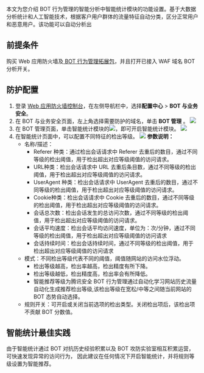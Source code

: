 本文为您介绍 BOT 行为管理的智能分析中智能统计模块的功能设置。基于大数据分析统计和人工智能技术，根据客户用户群体的流量特征自动分类，区分正常用户和恶意用户。该功能可以自动分析出

## 前提条件

购买  Web 应用防火墙及[ BOT 行为管理拓展包](https://cloud.tencent.com/document/product/627/11730#bot-.E8.A1.8C.E4.B8.BA.E7.AE.A1.E7.90.86.E4.BB.B7.E6.A0.BC.E8.AF.B4.E6.98.8E)，并且打开已接入 WAF 域名 BOT 分析开关。

## 防护配置
1. 登录 [Web 应用防火墙控制台](https://console.cloud.tencent.com/guanjia/tea-botconfig)，在左侧导航栏中，选择**配置中心** > **BOT 与业务安全**。
2. 在 BOT 与业务安全页面，左上角选择需要防护的域名，单击 **BOT 管理** 。
![](https://qcloudimg.tencent-cloud.cn/raw/6ebbdba50530929ed734fc9743584008.png)
3. 在 BOT 管理页面，单击智能统计模块的![](https://qcloudimg.tencent-cloud.cn/raw/f05a86c4176526c2846a61f2a2207a37.png)，即可开启智能统计模块。
![](https://qcloudimg.tencent-cloud.cn/raw/c371efa02e59ba380c1e715b60d592b0.png)
4. 在智能统计页面中，可以配置不同特征的检出等级。
![](https://qcloudimg.tencent-cloud.cn/raw/d530573ea8a78751cf0a57a5c96cd8ae.png)
    **参数说明：**
   - 名称/描述：
      - Referer 种类：通过检出会话请求中 Referer 去重后的数目，通过不同等级的检出阈值，用于检出超出对应等级阈值的访问请求。
      - URL种类：检出会话请求中 URL 去重后条目数，通过不同等级的检出阈值，用于检出超出对应等级阈值的访问请求。
      - UserAgent 种类：检出会话请求中 UserAgent 去重后的数目，通过不同等级的检出阈值，用于检出超出对应等级阈值的访问请求。
      - Cookie种类：检出会话请求中 Cookie 去重后的数目，通过不同等级的检出阈值，用于检出超出对应等级阈值的访问请求。
      - 会话总次数：检出会话发生的总访问次数，通过不同等级的检出阈值，用于检出超出对应等级阈值的访问请求。
     - 会话平均速度：检出会话平均访问速度，单位为：次/分钟，通过不同等级的检出阈值，用于检出超出对应等级阈值的访问请求
     - 会话持续时间：检出会话持续时间，通过不同等级的检出阈值，用于检出超出对应等级阈值的访问请求
   - 模式：不同检出等级代表不同的阈值，阈值随网站的访问水位浮动。
		- 检出等级越高，检出率越高，检出精度有所下降。
     - 检出等级越低，检出精度高，检出率会有所降低。
     - 智能推荐等级为腾讯安全 BOT 行为管理通过自动化学习网站历史流量自动化生成推荐检出等级,该检出等级在宽松/中等之间随当前网站的 BOT 态势自动选择。
    - 规则开关：可开启或关闭当前选项的检出类型。关闭检出项后，该检出项不贡献 BOT 分数值。

## 智能统计最佳实践
由于智能统计通过 BOT 对抗历史经验积累以及 BOT 攻防实验室相互积累运营，可快速发现异常的访问行为， 因此建议在任何情况下开启智能统计，并将规则等级设置为智能推荐。

